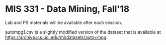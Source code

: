 # MIS 331 - Data Mining, Fall'18
Lab and PS materials will be available after each session.


autompg1.csv is a slightly modified version of the dataset that is available at https://archive.ics.uci.edu/ml/datasets/auto+mpg.
